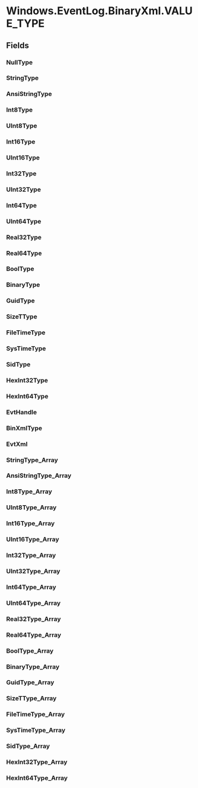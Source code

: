 ﻿


# Windows.EventLog.BinaryXml.VALUE_TYPE

## Fields

### NullType

### StringType

### AnsiStringType

### Int8Type

### UInt8Type

### Int16Type

### UInt16Type

### Int32Type

### UInt32Type

### Int64Type

### UInt64Type

### Real32Type

### Real64Type

### BoolType

### BinaryType

### GuidType

### SizeTType

### FileTimeType

### SysTimeType

### SidType

### HexInt32Type

### HexInt64Type

### EvtHandle

### BinXmlType

### EvtXml

### StringType_Array

### AnsiStringType_Array

### Int8Type_Array

### UInt8Type_Array

### Int16Type_Array

### UInt16Type_Array

### Int32Type_Array

### UInt32Type_Array

### Int64Type_Array

### UInt64Type_Array

### Real32Type_Array

### Real64Type_Array

### BoolType_Array

### BinaryType_Array

### GuidType_Array

### SizeTType_Array

### FileTimeType_Array

### SysTimeType_Array

### SidType_Array

### HexInt32Type_Array

### HexInt64Type_Array
